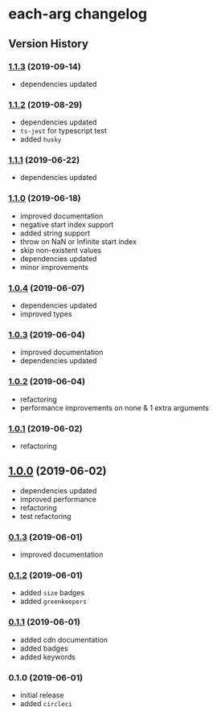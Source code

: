 # each-arg changelog

## Version History

### [1.1.3](https://github.com/manferlo81/each-arg/compare/v1.1.2...v1.1.3) (2019-09-14)

* dependencies updated

### [1.1.2](https://github.com/manferlo81/each-arg/compare/v1.1.1...v1.1.2) (2019-08-29)

* dependencies updated
* `ts-jest` for typescript test
* added `husky`

### [1.1.1](https://github.com/manferlo81/each-arg/compare/v1.1.0...v1.1.1) (2019-06-22)

* dependencies updated

### [1.1.0](https://github.com/manferlo81/each-arg/compare/v1.0.4...v1.1.0) (2019-06-18)

* improved documentation
* negative start index support
* added string support
* throw on NaN or Infinite start index
* skip non-existent values
* dependencies updated
* minor improvements

### [1.0.4](https://github.com/manferlo81/each-arg/compare/v1.0.3...v1.0.4) (2019-06-07)

* dependencies updated
* improved types

### [1.0.3](https://github.com/manferlo81/each-arg/compare/v1.0.2...v1.0.3) (2019-06-04)

* improved documentation
* dependencies updated

### [1.0.2](https://github.com/manferlo81/each-arg/compare/v1.0.1...v1.0.2) (2019-06-04)

* refactoring
* performance improvements on none & 1 extra arguments

### [1.0.1](https://github.com/manferlo81/each-arg/compare/v1.0.0...v1.0.1) (2019-06-02)

* refactoring

## [1.0.0](https://github.com/manferlo81/each-arg/compare/v0.1.3...v1.0.0) (2019-06-02)

* dependencies updated
* improved performance
* refactoring
* test refactoring

### [0.1.3](https://github.com/manferlo81/each-arg/compare/v0.1.2...v0.1.3) (2019-06-01)

* improved documentation

### [0.1.2](https://github.com/manferlo81/each-arg/compare/v0.1.1...v0.1.2) (2019-06-01)

* added `size` badges
* added `greenkeepers`

### [0.1.1](https://github.com/manferlo81/each-arg/compare/v0.1.0...v0.1.1) (2019-06-01)

* added cdn documentation
* added badges
* added keywords

### 0.1.0 (2019-06-01)

* initial release
* added `circleci`

